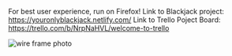 For best user experience, run on Firefox!
Link to Blackjack project: https://youronlyblackjack.netlify.com/
Link to Trello Poject Board: https://trello.com/b/NrpNaHVL/welcome-to-trello

![wire frame photo](images/wireframe.jpg)